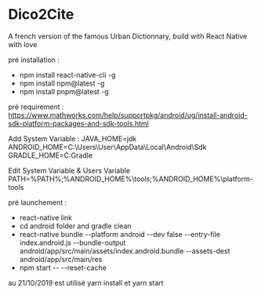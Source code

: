 # Dico2Cite

A french version of the famous Urban Dictionnary, build with React Native with love

pré installation :
- npm install react-native-cli -g
- npm install npm@latest -g
- npm install pnpm@latest -g

pré requirement :
https://www.mathworks.com/help/supportpkg/android/ug/install-android-sdk-platform-packages-and-sdk-tools.html

Add System Variable : 
JAVA_HOME=jdk
ANDROID_HOME=C:\Users\User\AppData\Local\Android\Sdk
GRADLE_HOME=C:Gradle

Edit System Variable & Users Variable
PATH=%PATH%;%ANDROID_HOME%\tools;%ANDROID_HOME%\platform-tools

pré launchement :
- react-native link
- cd android folder and gradle clean
- react-native bundle --platform android --dev false --entry-file index.android.js --bundle-output android/app/src/main/assets/index.android.bundle --assets-dest android/app/src/main/res
- npm start -- --reset-cache

au 21/10/2019 est utilisé yarn install et yarn start